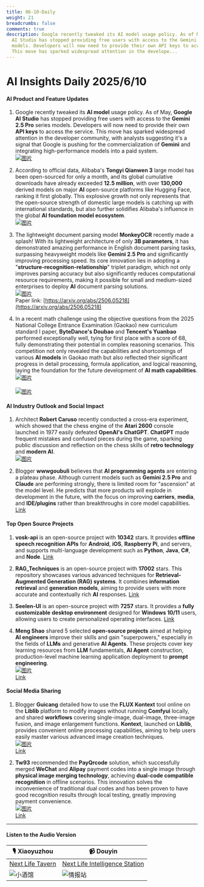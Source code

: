 ```yaml
---
title: 06-10-Daily
weight: 21
breadcrumbs: false
comments: true
description: Google recently tweaked its AI model usage policy. As of May, Google
  AI Studio has stopped providing free users with access to the Gemini 2.5 Pro series
  models. Developers will now need to provide their own API keys to access the service.
  This move has sparked widespread attention in the develope...
---
```

# AI Insights Daily 2025/6/10

#### **AI Product and Feature Updates**

1. Google recently tweaked its **AI model** usage policy. As of May, **Google AI Studio** has stopped providing free users with access to the **Gemini 2.5 Pro** series models. Developers will now need to provide their own **API keys** to access the service. This move has sparked widespread attention in the developer community, with analysts suggesting it's a signal that Google is pushing for the commercialization of **Gemini** and integrating high-performance models into a paid system.
    <br/> [![图片](https://autoproxy.justlikemaki.vip/?pp=https://pic.chinaz.com/picmap/202312070835429226_0.jpg)](https://autoproxy.justlikemaki.vip/?pp=https://pic.chinaz.com/picmap/202312070835429226_0.jpg) <br/>

2. According to official data, Alibaba's **Tongyi Qianwen 3** large model has been open-sourced for only a month, and its global cumulative downloads have already exceeded **12.5 million**, with over **130,000** derived models on major **AI** open-source platforms like Hugging Face, ranking it first globally. This explosive growth not only represents that the open-source strength of domestic large models is catching up with international standards, but also further solidifies Alibaba's influence in the global **AI foundation model ecosystem**.
    <br/> [![图片](https://autoproxy.justlikemaki.vip/?pp=https://pic.chinaz.com/picmap/202504151007248027_6.jpg)](https://autoproxy.justlikemaki.vip/?pp=https://pic.chinaz.com/picmap/202504151007248027_6.jpg) <br/>

3. The lightweight document parsing model **MonkeyOCR** recently made a splash! With its lightweight architecture of only **3B parameters**, it has demonstrated amazing performance in English document parsing tasks, surpassing heavyweight models like **Gemini 2.5 Pro** and significantly improving processing speed. Its core innovation lies in adopting a "**structure-recognition-relationship**" triplet paradigm, which not only improves parsing accuracy but also significantly reduces computational resource requirements, making it possible for small and medium-sized enterprises to deploy **AI** document parsing solutions.
    <br/> [![图片](https://autoproxy.justlikemaki.vip/?pp=https://pic.chinaz.com/2025/0609/6388506551370676562538551.png)](https://autoproxy.justlikemaki.vip/?pp=https://pic.chinaz.com/2025/0609/6388506551370676562538551.png) <br/>
    Paper link: [https://arxiv.org/abs/2506.05218](https://arxiv.org/abs/2506.05218)

4. In a recent math challenge using the objective questions from the 2025 National College Entrance Examination (Gaokao) new curriculum standard I paper, **ByteDance's Doubao** and **Tencent's Yuanbao** performed exceptionally well, tying for first place with a score of 68, fully demonstrating their potential in complex reasoning scenarios. This competition not only revealed the capabilities and shortcomings of various **AI models** in Gaokao math but also reflected their significant progress in detail processing, formula application, and logical reasoning, laying the foundation for the future development of **AI math capabilities**.
    <br/> [![图片](https://autoproxy.justlikemaki.vip/?pp=https://pic.chinaz.com/2025/0609/6388506262201100345390287.png)](https://autoproxy.justlikemaki.vip/?pp=https://pic.chinaz.com/2025/0609/6388506262201100345390287.png) <br/>
    <br/> [![图片](https://autoproxy.justlikemaki.vip/?pp=https://pic.chinaz.com/2025/0609/6388506263798259217980699.png)](https://autoproxy.justlikemaki.vip/?pp=https://pic.chinaz.com/2025/0609/6388506263798259217980699.png) <br/>

#### **AI Industry Outlook and Social Impact**

1. Architect **Robert Caruso** recently conducted a cross-era experiment, which showed that the chess engine of the **Atari 2600** console launched in 1977 easily defeated **OpenAI's ChatGPT**. **ChatGPT** made frequent mistakes and confused pieces during the game, sparking public discussion and reflection on the chess skills of **retro technology** and **modern AI**.
    <br/> [![图片](https://autoproxy.justlikemaki.vip/?pp=https://pic.chinaz.com/picmap/202307141649254569_3.jpg)](https://autoproxy.justlikemaki.vip/?pp=https://pic.chinaz.com/picmap/202307141649254569_3.jpg) <br/>

2. Blogger **wwwgoubuli** believes that **AI programming agents** are entering a plateau phase. Although current models such as **Gemini 2.5 Pro** and **Claude** are performing strongly, there is limited room for "ascension" at the model level. He predicts that more products will explode in development in the future, with the focus on improving **carriers**, **media**, and **IDE/plugins** rather than breakthroughs in core model capabilities.
    [Link](https://x.com/wwwgoubuli/status/1931898011904598439)

#### **Top Open Source Projects**

1. **vosk-api** is an open-source project with **10342** stars. It provides **offline speech recognition APIs** for **Android**, **iOS**, **Raspberry Pi**, and servers, and supports multi-language development such as **Python**, **Java**, **C#**, and **Node**.
    [Link](https://github.com/alphacep/vosk-api)

2. **RAG_Techniques** is an open-source project with **17002** stars. This repository showcases various advanced techniques for **Retrieval-Augmented Generation (RAG) systems**. It combines **information retrieval** and **generation models**, aiming to provide users with more accurate and contextually rich **AI** responses.
    [Link](https://github.com/NirDiamant/RAG_Techniques)

3. **Seelen-UI** is an open-source project with **7257** stars. It provides a **fully customizable** **desktop environment** designed for **Windows 10/11** users, allowing users to create personalized operating interfaces.
    [Link](https://github.com/eythaann/Seelen-UI)

4. **Meng Shao** shared 5 selected **open-source projects** aimed at helping **AI engineers** improve their skills and gain "superpowers," especially in the fields of **LLMs** and generative **AI Agents**. These projects cover key learning resources from **LLM** fundamentals, **AI Agent** construction, production-level machine learning application deployment to **prompt engineering**.
    <br/> [![图片](https://pbs.twimg.com/media/Gs-Kw91bEAAfXUe?format=jpg&name=orig)](https://pbs.twimg.com/media/Gs-Kw91bEAAfXUe?format=jpg&name=orig) <br/>
    [Link](https://x.com/shao__meng/status/1931915369754870114)

#### **Social Media Sharing**

1. Blogger **Guicang** detailed how to use the **FLUX Kontext** tool online on the **Liblib** platform to modify images without running **Comfyui** locally, and shared **workflows** covering single-image, dual-image, three-image fusion, and image enlargement functions. **Kontext**, launched on **Liblib**, provides convenient online processing capabilities, aiming to help users easily master various advanced image creation techniques.
    <br/> [![图片](https://cdnv2.ruguoapp.com/FgPX1CCXdu_RYpd92XdLLAZ2RFbBv3.png)](https://cdnv2.ruguoapp.com/FgPX1CCXdu_RYpd92XdLLAZ2RFbBv3.png) <br/>
    [Link](https://m.okjike.com/originalPosts/68468cf4747af0f12129117c)

2. **Tw93** recommended the **PayQrcode** solution, which successfully merged **WeChat** and **Alipay** payment codes into a single image through **physical image merging technology**, achieving **dual-code compatible recognition** in offline scenarios. This innovation solves the inconvenience of traditional dual codes and has been proven to have good recognition results through local testing, greatly improving payment convenience.
    <br/> [![图片](https://pbs.twimg.com/media/Gs7XEppbgAA10Zw?format=jpg&name=orig)](https://pbs.twimg.com/media/Gs7XEppbgAA10Zw?format=jpg&name=orig) <br/>
    [Link](https://x.com/HiTw93/status/1931860291278823822)

---

#### **Listen to the Audio Version**

| 🎙️ **Xiaoyuzhou** | 📹 **Douyin** |
| --- | --- |
| [Next Life Tavern](https://www.xiaoyuzhoufm.com/podcast/683c62b7c1ca9cf575a5030e)  |   [Next Life Intelligence Station](https://www.douyin.com/user/MS4wLjABAAAAwpwqPQlu38sO38VyWgw9ZjDEnN4bMR5j8x111UxpseHR9DpB6-CveI5KRXOWuFwG)| 
| ![小酒馆](https://s1.imagehub.cc/images/2025/06/24/f959f7984e9163fc50d3941d79a7f262.md.png) | ![情报站](https://s1.imagehub.cc/images/2025/06/24/7fc30805eeb831e1e2baa3a240683ca3.md.png) |